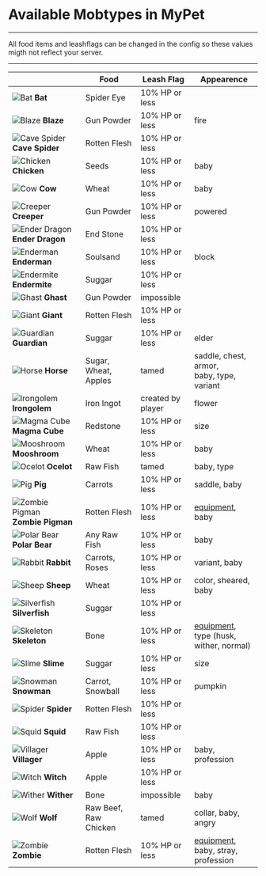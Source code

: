 # Available Mobtypes in MyPet

----

All food items and leashflags can be changed in the config so these values migth not reflect your server.

----

|                                                               | Food       | Leash Flag | Appearence |
|---------------------------------------------------------------|------------|------------|------------|
| ![Bat](/wiki/images/mobs/Bat.png) **Bat** | Spider Eye | 10% HP or less | |
| ![Blaze](/wiki/images/mobs/Blaze.png) **Blaze** | Gun Powder | 10% HP or less | fire |
| ![Cave Spider](/wiki/images/mobs/CaveSpider.png) **Cave Spider** | Rotten Flesh | 10% HP or less |  |
| ![Chicken](/wiki/images/mobs/Chicken.png) **Chicken** | Seeds | 10% HP or less | baby |
| ![Cow](/wiki/images/mobs/Cow.png) **Cow** | Wheat | 10% HP or less | baby |
| ![Creeper](/wiki/images/mobs/Creeper.png) **Creeper** | Gun Powder | 10% HP or less | powered |
| ![Ender Dragon](/wiki/images/mobs/EnderDragon.png) **Ender Dragon** | End Stone | 10% HP or less |  |
| ![Enderman](/wiki/images/mobs/Enderman.png) **Enderman** | Soulsand | 10% HP or less | block |
| ![Endermite](/wiki/images/mobs/Endermite.png) **Endermite** | Suggar | 10% HP or less |  |
| ![Ghast](/wiki/images/mobs/Ghast.png) **Ghast** | Gun Powder | impossible |  |
| ![Giant](/wiki/images/mobs/Giant.png) **Giant** | Rotten Flesh | 10% HP or less |  |
| ![Guardian](/wiki/images/mobs/Guardian.png) **Guardian** | Suggar | 10% HP or less | elder |
| ![Horse](/wiki/images/mobs/Horse.png) **Horse** | Sugar, Wheat, Apples | tamed | saddle, chest, armor, <br>baby, type, variant |
| ![Irongolem](/wiki/images/mobs/Irongolem.png) **Irongolem** | Iron Ingot | created by player | flower |
| ![Magma Cube](/wiki/images/mobs/MagmaCube.png) **Magma Cube** | Redstone | 10% HP or less | size |
| ![Mooshroom](/wiki/images/mobs/Mooshroom.png) **Mooshroom** | Wheat | 10% HP or less | baby |
| ![Ocelot](/wiki/images/mobs/Ocelot.png) **Ocelot** | Raw Fish | tamed | baby, type |
| ![Pig](/wiki/images/mobs/Pig.png) **Pig** | Carrots | 10% HP or less | saddle, baby |
| ![Zombie Pigman](/wiki/images/mobs/ZombiePigman.png) **Zombie Pigman** | Rotten Flesh | 10% HP or less | [equipment](how_can_i_equip_my_zombie_skeleton_pigzombie), baby |
| ![Polar Bear](/wiki/images/mobs/PolarBear.png) **Polar Bear** | Any Raw Fish | 10% HP or less | baby |
| ![Rabbit](/wiki/images/mobs/Rabbit.png) **Rabbit** | Carrots, Roses | 10% HP or less | variant, baby |
| ![Sheep](/wiki/images/mobs/Sheep.png) **Sheep** | Wheat | 10% HP or less | color, sheared, baby |
| ![Silverfish](/wiki/images/mobs/Silverfish.png) **Silverfish** | Suggar | 10% HP or less |  |
| ![Skeleton](/wiki/images/mobs/Skeleton.png) **Skeleton** | Bone | 10% HP or less | [equipment](how_can_i_equip_my_zombie_skeleton_pigzombie),<br>type (husk, wither, normal) |
| ![Slime](/wiki/images/mobs/Slime.png) **Slime** | Suggar | 10% HP or less | size |
| ![Snowman](/wiki/images/mobs/Snowman.png) **Snowman** | Carrot, Snowball | 10% HP or less | pumpkin |
| ![Spider](/wiki/images/mobs/Spider.png) **Spider** | Rotten Flesh | 10% HP or less |  |
| ![Squid](/wiki/images/mobs/Squid.png) **Squid** | Raw Fish | 10% HP or less |  |
| ![Villager](/wiki/images/mobs/Villager.png) **Villager** | Apple | 10% HP or less | baby, profession |
| ![Witch](/wiki/images/mobs/Witch.png) **Witch** | Apple | 10% HP or less |  |
| ![Wither](/wiki/images/mobs/Wither.png) **Wither** | Bone | impossible | baby |
| ![Wolf](/wiki/images/mobs/Wolf.png) **Wolf** | Raw Beef, Raw Chicken | tamed | collar, baby, angry |
| ![Zombie](/wiki/images/mobs/Zombie.png) **Zombie** | Rotten Flesh | 10% HP or less | [equipment](how_can_i_equip_my_zombie_skeleton_pigzombie),<br>baby, stray, profession |